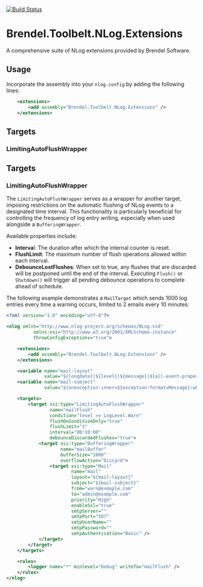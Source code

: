 ﻿[![Build Status](https://brendel-storage.visualstudio.com/R%C3%BCdigers%20Spielwiese/_apis/build/status%2FBrendel.Toolbelt.NLog.Extensions?branchName=master)](https://brendel-storage.visualstudio.com/R%C3%BCdigers%20Spielwiese/_build/latest?definitionId=36&branchName=master)

# Brendel.Toolbelt.NLog.Extensions

A comprehensive suite of NLog extensions provided by Brendel Software.

## Usage
Incorporate the assembly into your `nlog.config` by adding the following lines:

```xml
	<extensions>
		<add assembly="Brendel.Toolbelt.NLog.Extensions" />
	</extensions>
```

## Targets

### LimitingAutoFlushWrapper

## Targets
### LimitingAutoFlushWrapper
The `LimitingAutoFlushWrapper` serves as a wrapper for another target, imposing restrictions on the automatic flushing of NLog events to a designated time interval. This functionality is particularly beneficial for controlling the frequency of log entry writing, especially when used alongside a `BufferingWrapper`.

Available properties include:

* **Interva**l: The duration after which the internal counter is reset.
* **FlushLimit**: The maximum number of flush operations allowed within each interval.
* **DebounceLostFlushes**: When set to true, any flushes that are discarded will be postponed until the end of the interval. Executing `Flush()` or `Shutdown()` will trigger all pending debounce operations to complete ahead of schedule.

The following example demonstrates a `MailTarget` which sends 1000 log entries every time a warning occurs, limited to 2 emails every 10 minutes:

```xml
<?xml version="1.0" encoding="utf-8"?>

<nlog xmlns="http://www.nlog-project.org/schemas/NLog.xsd"
		  xmlns:xsi="http://www.w3.org/2001/XMLSchema-instance"
		  throwConfigExceptions="true">

	<extensions>
		<add assembly="Brendel.Toolbelt.NLog.Extensions" />
	</extensions>

	<variable name="mail-layout"
			  value="${longdate}|${level}|${message}|${all-event-properties}|${exception:format=toString,Data}${newline}" />
	<variable name="mail-subject"
			  value="${onexception:inner=${exception:format=Message}:whenEmpty=${message}}" />

	<targets>
		<target xsi:type="LimitingAutoFlushWrapper"
				name="mailFlush"
				condition="level >= LogLevel.Warn"
				flushOnConditionOnly="true"
				flushLimit="1"
				interval="00:10:00"
				debounceDiscardedFlushes="true">
			<target xsi:type="BufferingWrapper"
					name="mailBuffer"
					bufferSize="1000"
					overflowAction="Discard">
				<target xsi:type="Mail"
						name="mail"
						layout="${mail-layout}"
						subject="${mail-subject}"
						from="warn@exmaple.com"
						to="admin@example.com"
						priority="High"
						enableSsl="true"
						smtpServer=""
						smtpPort="587"
						smtpUserName=""
						smtpPassword=""
						smtpAuthentication="Basic" />
			</target>
		</target>
	</targets>

	<rules>
		<logger name="*" minlevel="Debug" writeTo="mailFlush" />
	</rules>
</nlog>
```
